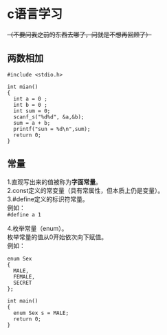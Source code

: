 # c语言学习  
~~（不要问我之前的东西去哪了，问就是不想再回顾了）~~   
## 两数相加  
```
#include <stdio.h>

int mian()
{
  int a = 0 ;  
  int b = 0 ;
  int sum = 0;  
  scanf_s("%d%d", &a,&b);
  sum = a + b;
  printf("sun = %d\n",sum);
  return 0;  
}
```
## 常量
1.直观写出来的值被称为**字面常量**。  
2.const定义的常变量（具有常属性，但本质上仍是变量）。  
3.#define定义的标识符常量。  
例如：  
`#define a 1 `  

4.枚举常量（enum）。  
枚举常量的值从0开始依次向下赋值。  
例如：  
```
enum Sex
{
  MALE,  
  FEMALE,  
  SECRET  
};

int main()
{
  enum Sex s = MALE;
  return 0;
}
```


